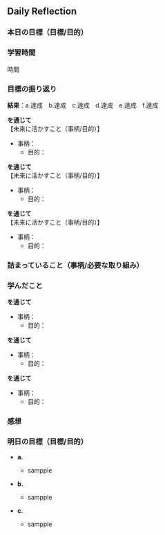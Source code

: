 ## Daily Reflection

### 本日の目標（目標/目的）


### 学習時間
時間

### 目標の振り返り
**結果**：a.達成　b.達成　c.達成　d.達成　e.達成　f.達成　

**を通じて**  
【未来に活かすこと（事柄/目的）】
- 事柄：
  - 目的：

**を通じて**  
【未来に活かすこと（事柄/目的）】
- 事柄：
  - 目的：

**を通じて**  
【未来に活かすこと（事柄/目的）】
- 事柄：
  - 目的：


### 詰まっていること（事柄/必要な取り組み）

### 学んだこと
**を通じて**  
- 事柄：
  - 目的：

**を通じて**  
- 事柄：
  - 目的：

**を通じて**  
- 事柄：
  - 目的：

### 感想

### 明日の目標（目標/目的）
- **a.**  
  - sampple 

- **b.**  
  - sampple  

- **c.**  
  - sampple
